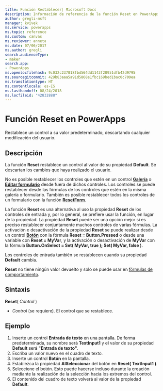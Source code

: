 ```yaml
---
title: Función Restablecer| Microsoft Docs
description: Información de referencia de la función Reset en PowerApps, con sintaxis y ejemplos
author: gregli-msft
manager: kvivek
ms.service: powerapps
ms.topic: reference
ms.custom: canvas
ms.reviewer: anneta
ms.date: 07/06/2017
ms.author: gregli
search.audienceType:
- maker
search.app:
- PowerApps
ms.openlocfilehash: 9c032c237018fbd564dd1143f20951dfb42d9795
ms.sourcegitcommit: 429b83aaa5a91d5868e1fbc169bed1bac0c709ea
ms.translationtype: HT
ms.contentlocale: es-ES
ms.lasthandoff: 08/24/2018
ms.locfileid: "42832888"
---
```

# <a name="reset-function-in-powerapps"></a>Función Reset en PowerApps
Restablece un control a su valor predeterminado, descartando cualquier modificación del usuario.  

## <a name="description"></a>Descripción
La función **Reset** restablece un control al valor de su propiedad **Default**.  Se descartan los cambios que haya realizado el usuario.

No es posible restablecer los controles que estén en un control [**Galería**](../controls/control-gallery.md) o [**Editar formulario**](../controls/control-form-detail.md) desde fuera de dichos controles.  Los controles se puede restablecer desde las fórmulas de los controles que estén en la misma galería o formulario.  También es posible restablecer todos los controles de un formulario con la función [**ResetForm**](function-form.md). 

La función **Reset** es una alternativa al uso la propiedad **Reset** de los controles de entrada y, por lo general, se prefiere usar la función, en lugar de la propiedad.  La propiedad **Reset** puede ser una opción mejor si es preciso restablecer conjuntamente muchos controles de varias fórmulas.  La activación o desactivación de la propiedad **Reset** se puede realizar desde un control [**Botón**](../controls/control-button.md) con la fórmula **Reset = Button.Pressed** o desde una variable con **Reset = MyVar**, y la activación o desactivación de **MyVar** con la fórmula **Button.OnSelect = Set( MyVar, true ); Set( MyVar, false )**.    

Los controles de entrada también se restablecen cuando su propiedad **Default** cambia.

**Reset** no tiene ningún valor devuelto y solo se puede usar en [fórmulas de comportamiento](../working-with-formulas-in-depth.md).

## <a name="syntax"></a>Sintaxis
**Reset**( *Control* )

* *Control* (se requiere). El control que se restablece.

## <a name="example"></a>Ejemplo
1. Inserte un control **Entrada de texto** en una pantalla.  De forma predeterminada, su nombre será **TextInput1** y el valor de su propiedad **Default** será **"Entrada de texto"**.
2. Escriba un valor nuevo en el cuadro de texto.  
3. Inserte un control **Botón** en la pantalla.
4. Establezca la propiedad **AlSeleccionar** del botón en **Reset( TextInput1 )**.
5. Seleccione el botón.  Esto puede hacerse incluso durante la creación mediante la realización de la selección hacia los extremos del control.
6. El contenido del cuadro de texto volverá al valor de la propiedad **Default**.

